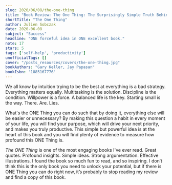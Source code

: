 ```yaml
---
slug: 2020/06/08/the-one-thing
title: "Book Review: The One Thing: The Surprisingly Simple Truth Behind Extraordinary Results"
shortTitle: "The One Thing"
author: Julien Sobczak
date: 2020-06-08
subject: "Success"
headline: "ONE forceful idea in ONE excellent book."
note: 17
stars: 5
tags: ['self-help', 'productivity']
unofficialTags: []
cover: "/posts_resources/covers/the-one-thing.jpg"
bookAuthors: "Gary Keller, Jay Papasan"
bookIsbn: '1885167776'
---
```



We all know by intuition trying to be the best at everything is a bad strategy.
Everything matters equally. Multitasking is the solution. Discipline is the condition. Willpower is a force. A balanced life is the key. Starting small is the way. There. Are. Lies.

What's the ONE Thing you can do such that by doing it, everything else will be easier or unnecessary? By making this question a habit in every moment of your life, you will find your purpose, which will drive your next priority, and makes you truly productive. This simple but powerful idea is at the heart of this book and you will find plenty of evidence to measure how profound this ONE Thing is.

_The ONE Thing_ is one of the most engaging books I've ever read. Great quotes. Profound insights. Simple ideas. Strong argumentation. Effective illustrations. I found the book so much fun to read, and so inspiring. I don’t think this is the only book you need to unlock your potential, but if there is ONE Thing you can do right now, it’s probably to stop reading my review and find a copy of this book.

